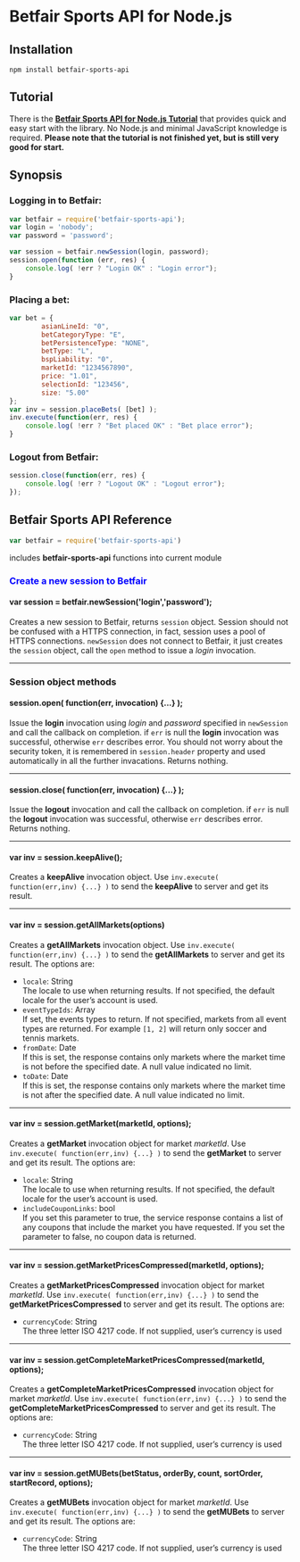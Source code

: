 # Betfair Sports API for Node.js

## Installation ##

    npm install betfair-sports-api

## Tutorial ##

There is the **[Betfair Sports API for Node.js Tutorial](https://github.com/AlgoTrader/betfair-sports-api/wiki)**
that provides quick and easy start with the library. No Node.js and minimal JavaScript knowledge is required.
**Please note that the tutorial is not finished yet, but is still very good for start.**

## Synopsis ##

### Logging in to Betfair: ###
    
```JavaScript
var betfair = require('betfair-sports-api');
var login = 'nobody';
var password = 'password';

var session = betfair.newSession(login, password);
session.open(function (err, res) {
    console.log( !err ? "Login OK" : "Login error"); 
}
```

### Placing a bet: ###

```JavaScript
var bet = { 
        asianLineId: "0",
        betCategoryType: "E",
        betPersistenceType: "NONE",
        betType: "L",
        bspLiability: "0",
        marketId: "1234567890",
        price: "1.01",
        selectionId: "123456",
        size: "5.00"
};
var inv = session.placeBets( [bet] );
inv.execute(function(err, res) {
    console.log( !err ? "Bet placed OK" : "Bet place error"); 
}
```

### Logout from Betfair: ###

```JavaScript
session.close(function(err, res) {
    console.log( !err ? "Logout OK" : "Logout error"); 
});
```

## Betfair Sports API Reference ##

```JavaScript
var betfair = require('betfair-sports-api')
```

includes **betfair-sports-api** functions into current module

### <font color="blue">Create a new session to Betfair</font> ###

#### var session = betfair.newSession('login','password'); ####

Creates a new session to Betfair, returns `session` object. Session should not be confused with 
a HTTPS connection, in fact, session uses a pool of HTTPS connections. `newSession` does not connect to Betfair, 
it just creates the `session` object, call the `open` method to issue a *login* invocation.

-----------------------------------------------------------------------------------------------

### Session object methods ###

#### session.open( function(err, invocation) {...} ); ####

Issue the **login** invocation using *login* and *password* specified in `newSession` and 
call the callback on completion. if `err` is null the **login** invocation was successful, otherwise `err` 
describes error. You should not worry about the security token, it is remembered in `session.header` 
property and used automatically in all the further invacations. Returns nothing.

-----------------------------------------------------------------------------------------------


#### session.close( function(err, invocation) {...} ); ####

Issue the **logout** invocation and call the callback on completion. 
if `err` is null the **logout** invocation was successful, otherwise `err` 
describes error. Returns nothing.

-----------------------------------------------------------------------------------------------


#### var inv = session.keepAlive(); ####

Creates a **keepAlive** invocation object. Use `inv.execute( function(err,inv) {...} )` 
to send the **keepAlive** to server and get its result.

-----------------------------------------------------------------------------------------------

#### var inv = session.getAllMarkets(options) ####

Creates a **getAllMarkets** invocation object. Use `inv.execute( function(err,inv) {...} )` 
to send the **getAllMarkets** to server and get its result. 
The options are:<BR>
- `locale`: String<BR>
    The locale to use when returning results. If not specified, the default 
    locale for the user’s account is used.
- `eventTypeIds`: Array<BR>
    If set, the events types to return. If not specified, markets from all event types are returned.
    For example `[1, 2]` will return only soccer and tennis markets.
- `fromDate`: Date<BR>
    If this is set, the response contains only markets where the market time is not before 
    the specified date. A null value indicated no limit.
- `toDate`: Date<BR>
   If this is set, the response contains only markets where the market time is not after 
   the specified date. A null value indicated no limit. 

-----------------------------------------------------------------------------------------------

#### var inv = session.getMarket(marketId, options); ####

Creates a **getMarket** invocation object for market *marketId*. Use `inv.execute( function(err,inv) {...} )` 
to send the **getMarket** to server and get its result. 
The options are:<BR>
- `locale`: String<BR>
    The locale to use when returning results. If not specified, the default 
    locale for the user’s account is used.
- `includeCouponLinks`: bool<BR>
    If you set this parameter to true, the service response contains a list of any 
    coupons that include the market you have requested. If you set the parameter 
    to false, no coupon data is returned.

-----------------------------------------------------------------------------------------------

#### var inv = session.getMarketPricesCompressed(marketId, options); ####

Creates a **getMarketPricesCompressed** invocation object for market *marketId*. 
Use `inv.execute( function(err,inv) {...} )`  to send the **getMarketPricesCompressed** to server 
and get its result. 
The options are:<BR>
- `currencyCode`: String<BR>
    The three letter ISO 4217 code. If not supplied, user’s currency is used

-----------------------------------------------------------------------------------------------

#### var inv = session.getCompleteMarketPricesCompressed(marketId, options); ####

Creates a **getCompleteMarketPricesCompressed** invocation object for market *marketId*. 
Use `inv.execute( function(err,inv) {...} )`  to send the **getCompleteMarketPricesCompressed** to server 
and get its result. 
The options are:<BR>
- `currencyCode`: String<BR>
    The three letter ISO 4217 code. If not supplied, user’s currency is used

-----------------------------------------------------------------------------------------------

#### var inv = session.getMUBets(betStatus, orderBy, count, sortOrder, startRecord, options); ####

Creates a **getMUBets** invocation object for market *marketId*. 
Use `inv.execute( function(err,inv) {...} )`  to send the **getMUBets** to server 
and get its result. 
The options are:<BR>
- `currencyCode`: String<BR>
    The three letter ISO 4217 code. If not supplied, user’s currency is used


